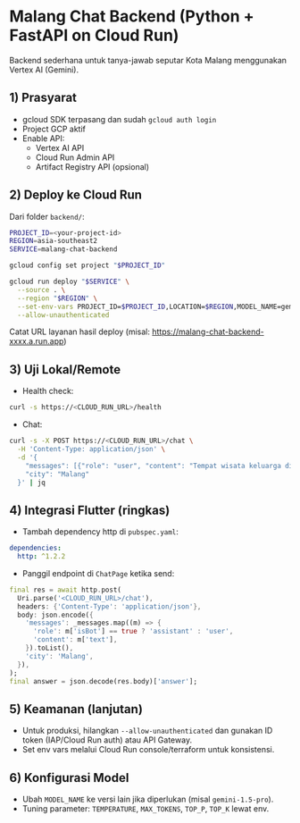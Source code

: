 # Malang Chat Backend (Python + FastAPI on Cloud Run)

Backend sederhana untuk tanya-jawab seputar Kota Malang menggunakan Vertex AI (Gemini).

## 1) Prasyarat
- gcloud SDK terpasang dan sudah `gcloud auth login`
- Project GCP aktif
- Enable API:
  - Vertex AI API
  - Cloud Run Admin API
  - Artifact Registry API (opsional)

## 2) Deploy ke Cloud Run
Dari folder `backend/`:

```bash
PROJECT_ID=<your-project-id>
REGION=asia-southeast2
SERVICE=malang-chat-backend

gcloud config set project "$PROJECT_ID"

gcloud run deploy "$SERVICE" \
  --source . \
  --region "$REGION" \
  --set-env-vars PROJECT_ID=$PROJECT_ID,LOCATION=$REGION,MODEL_NAME=gemini-1.5-flash,TEMPERATURE=0.6,MAX_TOKENS=512,TOP_P=0.9,TOP_K=40 \
  --allow-unauthenticated
```

Catat URL layanan hasil deploy (misal: https://malang-chat-backend-xxxx.a.run.app)

## 3) Uji Lokal/Remote
- Health check:
```bash
curl -s https://<CLOUD_RUN_URL>/health
```

- Chat:
```bash
curl -s -X POST https://<CLOUD_RUN_URL>/chat \
  -H 'Content-Type: application/json' \
  -d '{
    "messages": [{"role": "user", "content": "Tempat wisata keluarga di Malang?"}],
    "city": "Malang"
  }' | jq
```

## 4) Integrasi Flutter (ringkas)
- Tambah dependency http di `pubspec.yaml`:
```yaml
dependencies:
  http: ^1.2.2
```
- Panggil endpoint di `ChatPage` ketika send:
```dart
final res = await http.post(
  Uri.parse('<CLOUD_RUN_URL>/chat'),
  headers: {'Content-Type': 'application/json'},
  body: json.encode({
    'messages': _messages.map((m) => {
      'role': m['isBot'] == true ? 'assistant' : 'user',
      'content': m['text'],
    }).toList(),
    'city': 'Malang',
  }),
);
final answer = json.decode(res.body)['answer'];
```

## 5) Keamanan (lanjutan)
- Untuk produksi, hilangkan `--allow-unauthenticated` dan gunakan ID token (IAP/Cloud Run auth) atau API Gateway.
- Set env vars melalui Cloud Run console/terraform untuk konsistensi.

## 6) Konfigurasi Model
- Ubah `MODEL_NAME` ke versi lain jika diperlukan (misal `gemini-1.5-pro`).
- Tuning parameter: `TEMPERATURE`, `MAX_TOKENS`, `TOP_P`, `TOP_K` lewat env.

